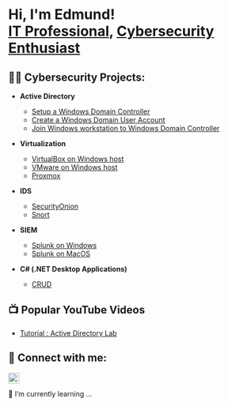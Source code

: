<h1>Hi, I'm Edmund! <br/><a href="https://github.com/edgonzalesjr/edgonzalesjr.github.io">IT Professional</a>, <a href="https://www.linkedin.com/in/edgonzalesjr">Cybersecurity Enthusiast</a></h1>

<h2>👨‍💻 Cybersecurity Projects:</h2>

- <b>Active Directory</b>
  - [Setup a Windows Domain Controller](https://github.com/edgonzalesjr/Windows-Domain-Controller)
  - [Create a Windows Domain User Account](https://github.com/edgonzalesjr/DomainUserAccount)
  - [Join Windows workstation to Windows Domain Controller](https://github.com/edgonzalesjr/JoinWorkstationDomainController)

- <b>Virtualization</b>
  - [VirtualBox on Windows host](https://github.com/edgonzalesjr/Virtualbox)
  - [VMware on Windows host](https://github.com/edgonzalesjr/VMware)
  - [Proxmox](https://github.com/edgonzalesjr/Proxmox)

- <b>IDS</b>
  - [SecurityOnion](https://github.com/edgonzalesjr/SecurityOnion)
  - [Snort](https://github.com/edgonzalesjr/Snort)

- <b>SIEM</b>
  - [Splunk on Windows](https://github.com/edgonzalesjr/Splunk)
  - [Splunk on MacOS](https://github.com/edgonzalesjr/Splunk)

- <b>C# (.NET Desktop Applications)</b>
  - [CRUD](https://github.com/edgonzalesjr/CRUD)

<h2>📺 Popular YouTube Videos</h2>

- [Tutorial : Active Directory Lab](https://www.youtube.com/)

<h2> 🤳 Connect with me:</h2>

[<img align="left" alt="JoshMadakor | LinkedIn" width="22px" src="https://cdn.jsdelivr.net/npm/simple-icons@v3/icons/linkedin.svg" />][linkedin]

[linkedin]: https://linkedin.com/in/edgonzalesjr
<br>
<br>
🌱 I’m currently learning ...
<!--
**joshmadakor1/joshmadakor1** is a ✨ _special_ ✨ repository because its `README.md` (this file) appears on your GitHub profile.

Here are some ideas to get you started:

- 🔭 I’m currently working on ...
- 🌱 I’m currently learning ...
- 👯 I’m looking to collaborate on ...
- 🤔 I’m looking for help with ...
- 💬 Ask me about ...
- 📫 How to reach me: ...
- 😄 Pronouns: ...
- ⚡ Fun fact: ...
-->
